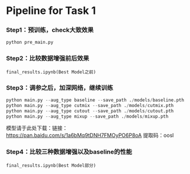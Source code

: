 # Pipeline for Task 1

### Step1：预训练，check大致效果

```python
python pre_main.py
```

### Step2：比较数据增强前后效果

```
final_results.ipynb(Best Model之前)
```

### Step3：调参之后，加深网络，继续训练

```python
python main.py --aug_type baseline --save_path ./models/baseline.pth
python main.py --aug_type cutmix --save_path ./models/cutmix.pth
python main.py --aug_type cutout --save_path ./models/cutout.pth
python main.py --aug_type mixup --save_path ./models/mixup.pth
```

模型请于此处下载：链接：https://pan.baidu.com/s/1a6bMq9tDNH7FMOyPO6P8oA  提取码：oosl 

### Step4：比较三种数据增强以及baseline的性能

```
final_results.ipynb(Best Model部分)
```

